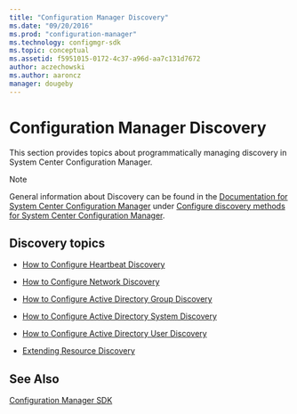 ```yaml
---
title: "Configuration Manager Discovery"
ms.date: "09/20/2016"
ms.prod: "configuration-manager"
ms.technology: configmgr-sdk
ms.topic: conceptual
ms.assetid: f5951015-0172-4c37-a96d-aa7c131d7672
author: aczechowski
ms.author: aaroncz
manager: dougeby
---
```

# Configuration Manager Discovery
This section provides topics about programmatically managing discovery in System Center Configuration Manager.  

> [!NOTE]
>  General information about Discovery can be found in the [Documentation for System Center Configuration Manager](https://technet.microsoft.com/en-us/library/mt346023.aspx) under [Configure discovery methods for System Center Configuration Manager](https://technet.microsoft.com/en-us/library/mt720648.aspx).  

## Discovery topics  

-   [How to Configure Heartbeat Discovery](../../../../develop/core/servers/configure/how-to-configure-heartbeat-discovery.md)  

-   [How to Configure Network Discovery](../../../../develop/core/servers/configure/how-to-configure-network-discovery.md)  

-   [How to Configure Active Directory Group Discovery](../../../../develop/core/servers/configure/how-to-configure-active-directory-group-discovery.md)  

-   [How to Configure Active Directory System Discovery](../../../../develop/core/servers/configure/how-to-configure-active-directory-system-discovery.md)  

-   [How to Configure Active Directory User Discovery](../../../../develop/core/servers/configure/how-to-configure-active-directory-user-discovery.md)  

-   [Extending Resource Discovery](../../../../develop/core/servers/configure/extending-resource-discovery.md)  

## See Also  
 [Configuration Manager SDK](../../../../develop/core/misc/system-center-configuration-manager-sdk.md)
